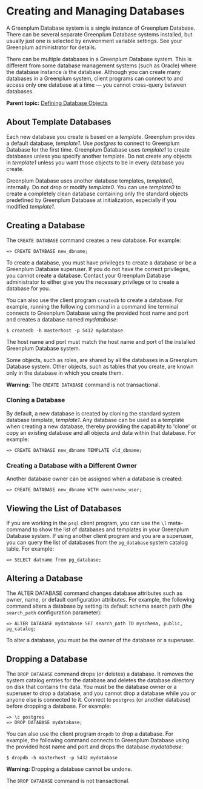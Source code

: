 # Creating and Managing Databases 

A Greenplum Database system is a single instance of Greenplum Database. There can be several separate Greenplum Database systems installed, but usually just one is selected by environment variable settings. See your Greenplum administrator for details.

There can be multiple databases in a Greenplum Database system. This is different from some database management systems \(such as Oracle\) where the database instance *is* the database. Although you can create many databases in a Greenplum system, client programs can connect to and access only one database at a time — you cannot cross-query between databases.

**Parent topic:** [Defining Database Objects](../ddl/ddl.html)

## About Template Databases 

Each new database you create is based on a *template*. Greenplum provides a default database, *template1*. Use *postgres* to connect to Greenplum Database for the first time. Greenplum Database uses *template1* to create databases unless you specify another template. Do not create any objects in *template1* unless you want those objects to be in every database you create.

Greenplum Database uses another database templates, *template0*, internally. Do not drop or modify *template0*. You can use *template0* to create a completely clean database containing only the standard objects predefined by Greenplum Database at initialization, especially if you modified *template1*.

## Creating a Database 

The `CREATE DATABASE` command creates a new database. For example:

```
=> CREATE DATABASE new_dbname;
```

To create a database, you must have privileges to create a database or be a Greenplum Database superuser. If you do not have the correct privileges, you cannot create a database. Contact your Greenplum Database administrator to either give you the necessary privilege or to create a database for you.

You can also use the client program `createdb` to create a database. For example, running the following command in a command line terminal connects to Greenplum Database using the provided host name and port and creates a database named *mydatabase*:

```
$ createdb -h masterhost -p 5432 mydatabase
```

The host name and port must match the host name and port of the installed Greenplum Database system.

Some objects, such as roles, are shared by all the databases in a Greenplum Database system. Other objects, such as tables that you create, are known only in the database in which you create them.

**Warning:** The `CREATE DATABASE` command is not transactional.

### Cloning a Database 

By default, a new database is created by cloning the standard system database template, *template1*. Any database can be used as a template when creating a new database, thereby providing the capability to 'clone' or copy an existing database and all objects and data within that database. For example:

```
=> CREATE DATABASE new_dbname TEMPLATE old_dbname;
```

### Creating a Database with a Different Owner 

Another database owner can be assigned when a database is created:

```
=> CREATE DATABASE new_dbname WITH owner=new_user;
```

## Viewing the List of Databases 

If you are working in the `psql` client program, you can use the `\l` meta-command to show the list of databases and templates in your Greenplum Database system. If using another client program and you are a superuser, you can query the list of databases from the `pg_database` system catalog table. For example:

```
=> SELECT datname from pg_database;
```

## Altering a Database 

The ALTER DATABASE command changes database attributes such as owner, name, or default configuration attributes. For example, the following command alters a database by setting its default schema search path \(the `search_path` configuration parameter\):

```
=> ALTER DATABASE mydatabase SET search_path TO myschema, public, pg_catalog;
```

To alter a database, you must be the owner of the database or a superuser.

## Dropping a Database 

The `DROP DATABASE` command drops \(or deletes\) a database. It removes the system catalog entries for the database and deletes the database directory on disk that contains the data. You must be the database owner or a superuser to drop a database, and you cannot drop a database while you or anyone else is connected to it. Connect to `postgres` \(or another database\) before dropping a database. For example:

```
=> \c postgres
=> DROP DATABASE mydatabase;
```

You can also use the client program `dropdb` to drop a database. For example, the following command connects to Greenplum Database using the provided host name and port and drops the database *mydatabase*:

```
$ dropdb -h masterhost -p 5432 mydatabase
```

**Warning:** Dropping a database cannot be undone.

The `DROP DATABASE` command is not transactional.

